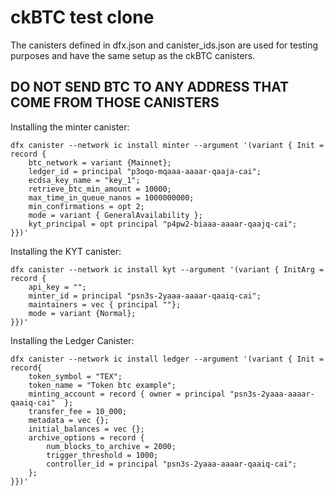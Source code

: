 # ckBTC test clone
The canisters defined in dfx.json and canister_ids.json are used for testing purposes and have the same setup as the ckBTC canisters.
## DO NOT SEND BTC TO ANY ADDRESS THAT COME FROM THOSE CANISTERS


Installing the minter canister:
```
dfx canister --network ic install minter --argument '(variant { Init = record {
    btc_network = variant {Mainnet};
    ledger_id = principal "p3oqo-mqaaa-aaaar-qaaja-cai";
    ecdsa_key_name = "key_1";
    retrieve_btc_min_amount = 10000;
    max_time_in_queue_nanos = 1000000000;
    min_confirmations = opt 2;
    mode = variant { GeneralAvailability };
    kyt_principal = opt principal "p4pw2-biaaa-aaaar-qaajq-cai";
}})'
```

Installing the KYT canister:
```
dfx canister --network ic install kyt --argument '(variant { InitArg = record {
    api_key = "";
    minter_id = principal "psn3s-2yaaa-aaaar-qaaiq-cai";
    maintainers = vec { principal ""};
    mode = variant {Normal};
}})'
```

Installing the Ledger Canister:
```
dfx canister --network ic install ledger --argument '(variant { Init = record{
    token_symbol = "TEX";
    token_name = "Token btc example";
    minting_account = record { owner = principal "psn3s-2yaaa-aaaar-qaaiq-cai"  };
    transfer_fee = 10_000;
    metadata = vec {};
    initial_balances = vec {};
    archive_options = record {
        num_blocks_to_archive = 2000;
        trigger_threshold = 1000;
        controller_id = principal "psn3s-2yaaa-aaaar-qaaiq-cai";
    };
}})'
```